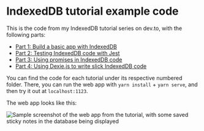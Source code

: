 # IndexedDB tutorial example code

This is the code from my IndexedDB tutorial series on dev.to, with the following parts:

* [Part 1: Build a basic app with IndexedDB](https://dev.to/andyhaskell/build-a-basic-web-app-with-indexeddb-38ef)
* [Part 2: Testing IndexedDB code with Jest](https://dev.to/andyhaskell/testing-your-indexeddb-code-with-jest-2o17)
* [Part 3: Using promises in IndexedDB code](https://dev.to/andyhaskell/using-promises-in-indexeddb-4nc0)
* [Part 4: Using Dexie.js to write slick IndexedDB code](https://dev.to/andyhaskell/using-dexie-js-to-write-slick-indexeddb-code-304o)

You can find the code for each tutorial under its respective numbered folder. There, you can run the web app with `yarn install` + `yarn serve`, and then try it out at `localhost:1123`.

The web app looks like this:

![Sample screenshot of the web app from the tutorial, with some saved sticky notes in the database being displayed](./sample.png)
